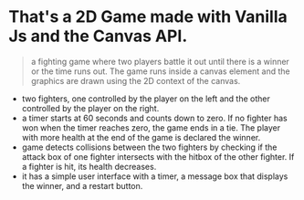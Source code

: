 # That's a 2D Game made with Vanilla Js and the Canvas API. 
> a fighting game where two players battle it out until there is a winner or the time runs out. The game runs inside a canvas element and the graphics are drawn using the 2D context of the canvas.
+ two fighters, one controlled by the player on the left and the other controlled by the player on the right. 
+ a timer starts at 60 seconds and counts down to zero. If no fighter has won when the timer reaches zero, the game ends in a tie. The player with more health at the end of the game is declared the winner.
+ game detects collisions between the two fighters by checking if the attack box of one fighter intersects with the hitbox of the other fighter. If a fighter is hit, its health decreases.
+ it has a simple user interface with a timer, a message box that displays the winner, and a restart button.
